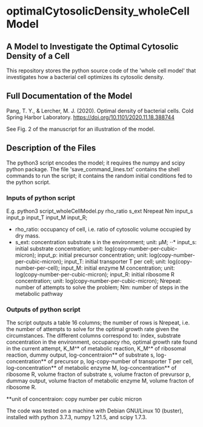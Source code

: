 # optimalCytosolicDensity_wholeCellModel

## A Model to Investigate the Optimal Cytosolic Density of a Cell

This repository stores the python source code of the 'whole cell model' that investigates how a bacterial cell optimizes its cytosolic density.

## Full Documentation of the Model

Pang, T. Y., & Lercher, M. J. (2020). Optimal density of bacterial cells. Cold Spring Harbor Laboratory. https://doi.org/10.1101/2020.11.18.388744

See Fig. 2 of the manuscript for an illustration of the model.

## Description of the Files

The python3 script encodes the model; it requires the numpy and scipy python package. The file 'save_command_lines.txt' contains the shell commands to run the script; it contains the random initial conditions fed to the python script.

### Inputs of python script

E.g. python3 script_wholeCellModel.py rho_ratio s_ext Nrepeat Nm input_s input_p input_T input_M input_R;
* rho_ratio: occupancy of cell, i.e. ratio of cytosolic volume occupied by dry mass.
* s_ext: concentration substrate s in the environment; unit: µM;
⋅⋅* input_s: initial substrate concentration; unit: log(copy-number-per-cubic-micron);
input_p: initial precursor concentration; unit: log(copy-number-per-cubic-micron);
input_T: initial transporter T per cell; unit: log(copy-number-per-cell);
input_M: initial enzyme M concentration; unit: log(copy-number-per-cubic-micron);
input_R: initial ribosome R concentration; unit: log(copy-number-per-cubic-micron);
Nrepeat: number of attempts to solve the problem;
Nm: number of steps in the metabolic pathway

### Outputs of python script

The script outputs a table 16 columns; the number of rows is Nrepeat, i.e. the number of attempts to solve for the optimal growth rate given the circumstances.
The different columns correspond to: index, substrate concentration in the environment, occupancy rho, optimal growth rate found in the current attempt, K_M^* of metabolic reaction, K_M^* of ribosomal reaction, dummy output, log-concentraion** of substrate s, log-concentration** of precursor p, log-copy-number of transporter T per cell, log-concentration** of metabolic enzyme M, log-concentration** of ribosome R, volume fracton of substrate s, volume fracton of prevursor p, dummay output, volume fracton of metabolic enzyme M, volume fracton of ribosome R.

**unit of concentraion: copy number per cubic micron

The code was tested on a machine with Debian GNU/Linux 10 (buster), installed with python 3.7.3, numpy 1.21.5, and scipy 1.7.3.
